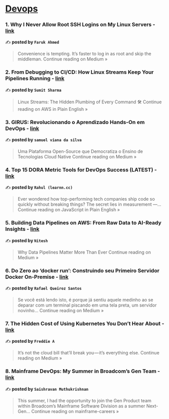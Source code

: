 
<h1><a href=https://medium.com/tag/devops/recommended target="_blank" rel="noopener noreferrer">Devops</a></h1>
<h3>1. Why I Never Allow Root SSH Logins on My Linux Servers - <a href="https://medium.com/@bornaly/why-i-never-allow-root-ssh-logins-on-my-linux-servers-abf3bef9ca8a?source=rss------devops-5" target="_blank" rel="noopener noreferrer">link</a></h3>

✍️ **posted by `Faruk Ahmed`**

<blockquote>Convenience is tempting. It’s faster to log in as root and skip the middleman.
Continue reading on Medium »</blockquote>

<h3>2. From Debugging to CI/CD: How Linux Streams Keep Your Pipelines Running - <a href="https://aws.plainenglish.io/from-debugging-to-ci-cd-how-linux-streams-keep-your-pipelines-running-fbf92db826b0?source=rss------devops-5" target="_blank" rel="noopener noreferrer">link</a></h3>

✍️ **posted by `Sumit Sharma`**

<blockquote>Linux Streams: The Hidden Plumbing of Every Command 🛠️
Continue reading on AWS in Plain English »</blockquote>

<h3>3. GIRUS: Revolucionando o Aprendizado Hands-On em DevOps - <a href="https://medium.com/@samuelviana2626/girus-labs-revolucionando-o-aprendizado-hands-on-em-devops-8fbb10e7adbd?source=rss------devops-5" target="_blank" rel="noopener noreferrer">link</a></h3>

✍️ **posted by `samuel viana da silva`**

<blockquote>Uma Plataforma Open-Source que Democratiza o Ensino de Tecnologias Cloud Native
Continue reading on Medium »</blockquote>

<h3>4. Top 15 DORA Metric Tools for DevOps Success (LATEST) - <a href="https://javascript.plainenglish.io/top-15-dora-metric-tools-for-devops-success-latest-5227daebd102?source=rss------devops-5" target="_blank" rel="noopener noreferrer">link</a></h3>

✍️ **posted by `Rahul (learnn.cc)`**

<blockquote>Ever wondered how top-performing tech companies ship code so quickly without breaking things? The secret lies in measurement —…
Continue reading on JavaScript in Plain English »</blockquote>

<h3>5. Building Data Pipelines on AWS: From Raw Data to AI-Ready Insights - <a href="https://medium.com/@nitesh.more22/building-data-pipelines-on-aws-from-raw-data-to-ai-ready-insights-2eccbd2fd967?source=rss------devops-5" target="_blank" rel="noopener noreferrer">link</a></h3>

✍️ **posted by `Nitesh`**

<blockquote>Why Data Pipelines Matter More Than Ever
Continue reading on Medium »</blockquote>

<h3>6. Do Zero ao ‘docker run’: Construindo seu Primeiro Servidor Docker On-Premise - <a href="https://medium.com/@rafaelqsantos33/do-zero-ao-docker-run-construindo-seu-primeiro-servidor-docker-on-premise-a34592a13f8f?source=rss------devops-5" target="_blank" rel="noopener noreferrer">link</a></h3>

✍️ **posted by `Rafael Queiroz Santos`**

<blockquote>Se você está lendo isto, é porque já sentiu aquele medinho ao se deparar com um terminal piscando em uma tela preta, um servidor novinho…
Continue reading on Medium »</blockquote>

<h3>7. The Hidden Cost of Using Kubernetes You Don’t Hear About - <a href="https://medium.com/@sajitharasathurai2/the-hidden-cost-of-using-kubernetes-you-dont-hear-about-d0291c9c7567?source=rss------devops-5" target="_blank" rel="noopener noreferrer">link</a></h3>

✍️ **posted by `Freddie A`**

<blockquote>It’s not the cloud bill that’ll break you — it’s everything else.
Continue reading on Medium »</blockquote>

<h3>8. Mainframe DevOps: My Summer in Broadcom’s Gen Team - <a href="https://medium.com/mainframe-careers/mainframe-devops-my-summer-in-broadcoms-gen-team-dd96d46cf9bd?source=rss------devops-5" target="_blank" rel="noopener noreferrer">link</a></h3>

✍️ **posted by `Saishravan Muthukrishnan`**

<blockquote>This summer, I had the opportunity to join the Gen Product team within Broadcom’s Mainframe Software Division as a summer Next-Gen…
Continue reading on mainframe-careers »</blockquote>

